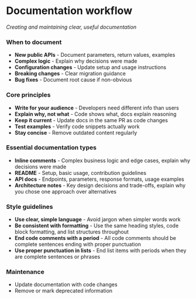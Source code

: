 # Documentation workflow

*Creating and maintaining clear, useful documentation*

### When to document

- **New public APIs** - Document parameters, return values, examples
- **Complex logic** - Explain why decisions were made
- **Configuration changes** - Update setup and usage instructions
- **Breaking changes** - Clear migration guidance
- **Bug fixes** - Document root cause if non-obvious

### Core principles

- **Write for your audience** - Developers need different info than users
- **Explain why, not what** - Code shows what, docs explain reasoning
- **Keep it current** - Update docs in the same PR as code changes
- **Test examples** - Verify code snippets actually work
- **Stay concise** - Remove outdated content regularly

### Essential documentation types

- **Inline comments** - Complex business logic and edge cases, explain why decisions were made
- **README** - Setup, basic usage, contribution guidelines
- **API docs** - Endpoints, parameters, response formats, usage examples
- **Architecture notes** - Key design decisions and trade-offs, explain why you chose one approach over alternatives

### Style guidelines

- **Use clear, simple language** - Avoid jargon when simpler words work
- **Be consistent with formatting** - Use the same heading styles, code block formatting, and list structures throughout
- **End code comments with a period** - All code comments should be complete sentences ending with proper punctuation
- **Use proper punctuation in lists** - End list items with periods when they are complete sentences or phrases

### Maintenance

- Update documentation with code changes
- Remove or mark deprecated information
